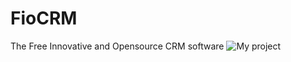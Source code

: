# FioCRM
The Free Innovative and Opensource CRM software
![My project](https://user-images.githubusercontent.com/90004142/161133408-cf880e50-984f-4479-909d-621579e246e1.png)
